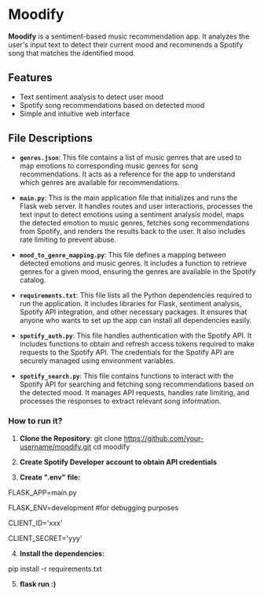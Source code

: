 # Moodify

**Moodify** is a sentiment-based music recommendation app. It analyzes the user's input text to detect their current mood and recommends a Spotify song that matches the identified mood. 

## Features

- Text sentiment analysis to detect user mood
- Spotify song recommendations based on detected mood
- Simple and intuitive web interface

## File Descriptions

- **`genres.json`**: This file contains a list of music genres that are used to map emotions to corresponding music genres for song recommendations. It acts as a reference for the app to understand which genres are available for recommendations.

- **`main.py`**: This is the main application file that initializes and runs the Flask web server. It handles routes and user interactions, processes the text input to detect emotions using a sentiment analysis model, maps the detected emotion to music genres, fetches song recommendations from Spotify, and renders the results back to the user. It also includes rate limiting to prevent abuse.

- **`mood_to_genre_mapping.py`**: This file defines a mapping between detected emotions and music genres. It includes a function to retrieve genres for a given mood, ensuring the genres are available in the Spotify catalog.

- **`requirements.txt`**: This file lists all the Python dependencies required to run the application. It includes libraries for Flask, sentiment analysis, Spotify API integration, and other necessary packages. It ensures that anyone who wants to set up the app can install all dependencies easily.

- **`spotify_auth.py`**: This file handles authentication with the Spotify API. It includes functions to obtain and refresh access tokens required to make requests to the Spotify API. The credentials for the Spotify API are securely managed using environment variables.

- **`spotify_search.py`**: This file contains functions to interact with the Spotify API for searching and fetching song recommendations based on the detected mood. It manages API requests, handles rate limiting, and processes the responses to extract relevant song information.

### How to run it?

1. **Clone the Repository**:
git clone https://github.com/your-username/moodify.git
cd moodify

2. **Create Spotify Developer account to obtain API credentials**

3. **Create ".env" file:**


FLASK_APP=main.py  

FLASK_ENV=development #for debugging purposes  

CLIENT_ID='xxx'  

CLIENT_SECRET='yyy'  



4. **Install the dependencies:**

pip install -r requirements.txt

5. **flask run :)**




